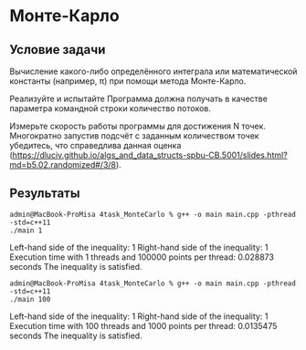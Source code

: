 
# Монте-Карло

## Условие задачи
Вычисление какого-либо определённого интеграла или математической константы (например, π) при помощи метода Монте-Карло.

Реализуйте и испытайте
Программа должна получать в качестве параметра командной строки количество потоков.

Измерьте скорость работы программы для достижения N точек.
Многократно запустив подсчёт с заданным количеством точек убедитесь, что справедлива данная оценка (https://dluciv.github.io/algs_and_data_structs-spbu-CB.5001/slides.html?md=b5.02.randomized#/3/8).

## Результаты
```
admin@MacBook-ProMisa 4task_MonteCarlo % g++ -o main main.cpp -pthread -std=c++11
./main 1  
```
Left-hand side of the inequality: 1
Right-hand side of the inequality: 1
Execution time with 1 threads and 100000 points per thread: 0.028873 seconds
The inequality is satisfied.

```
admin@MacBook-ProMisa 4task_MonteCarlo % g++ -o main main.cpp -pthread -std=c++11
./main 100
```
Left-hand side of the inequality: 1
Right-hand side of the inequality: 1
Execution time with 100 threads and 1000 points per thread: 0.0135475 seconds
The inequality is satisfied.